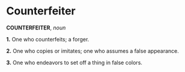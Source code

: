 # Counterfeiter

**COUNTERFEITER**, _noun_

**1.** One who counterfeits; a forger.

**2.** One who copies or imitates; one who assumes a false appearance.

**3.** One who endeavors to set off a thing in false colors.